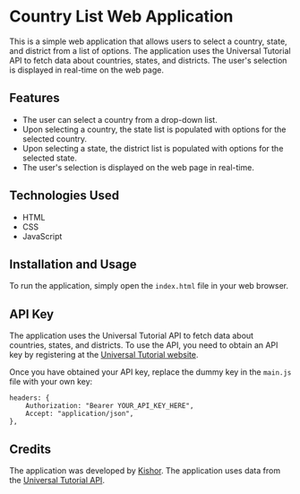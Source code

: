

# Country List Web Application

This is a simple web application that allows users to select a country, state, and district from a list of options. The application uses the Universal Tutorial API to fetch data about countries, states, and districts. The user's selection is displayed in real-time on the web page.

## Features

- The user can select a country from a drop-down list.
- Upon selecting a country, the state list is populated with options for the selected country.
- Upon selecting a state, the district list is populated with options for the selected state.
- The user's selection is displayed on the web page in real-time.

## Technologies Used

- HTML
- CSS
- JavaScript

## Installation and Usage

To run the application, simply open the `index.html` file in your web browser.

## API Key

The application uses the Universal Tutorial API to fetch data about countries, states, and districts. To use the API, you need to obtain an API key by registering at the [Universal Tutorial website](https://www.universal-tutorial.com/rest-apis/free-rest-api-for-country-state-city).

Once you have obtained your API key, replace the dummy key in the `main.js` file with your own key:

```
headers: {
    Authorization: "Bearer YOUR_API_KEY_HERE",
    Accept: "application/json",
},
```

## Credits

The application was developed by [Kishor](https://github.com/Kishor-550). The application uses data from the [Universal Tutorial API](https://www.universal-tutorial.com/rest-apis/free-rest-api-for-country-state-city).
